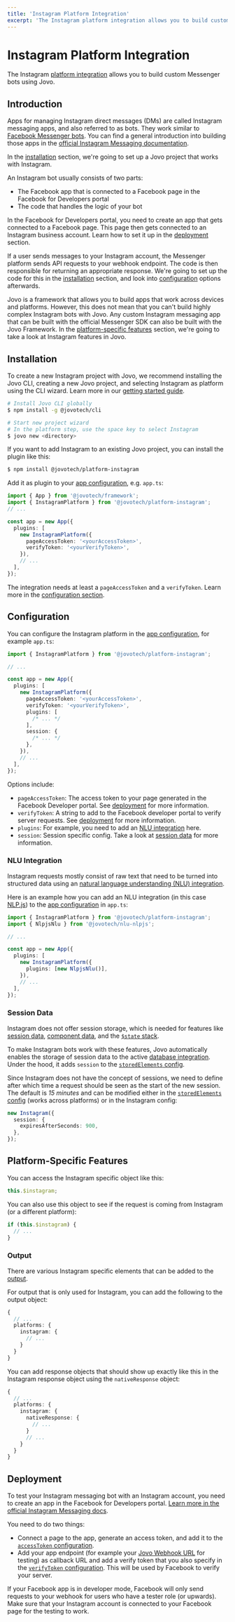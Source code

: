 ```yaml
---
title: 'Instagram Platform Integration'
excerpt: 'The Instagram platform integration allows you to build custom Instagram messaging bots using Jovo.'
---
```


# Instagram Platform Integration

The Instagram [platform integration](https://www.jovo.tech/docs/platforms) allows you to build custom Messenger bots using Jovo.

## Introduction

Apps for managing Instagram direct messages (DMs) are called Instagram messaging apps, and also referred to as bots. They work similar to [Facebook Messenger bots](https://www.jovo.tech/marketplace/platform-facebookmessenger). You can find a general introduction into building those apps in the [official Instagram Messaging documentation](https://developers.facebook.com/docs/messenger-platform/instagram).

In the [installation](#installation) section, we're going to set up a Jovo project that works with Instagram.

An Instagram bot usually consists of two parts:

- The Facebook app that is connected to a Facebook page in the Facebook for Developers portal
- The code that handles the logic of your bot

In the Facebook for Developers portal, you need to create an app that gets connected to a Facebook page. This page then gets connected to an Instagram business account. Learn how to set it up in the [deployment](#deployment) section.

If a user sends messages to your Instagram account, the Messenger platform sends API requests to your webhook endpoint. The code is then responsible for returning an appropriate response. We're going to set up the code for this in the [installation](#installation) section, and look into [configuration](#configuration) options afterwards.

Jovo is a framework that allows you to build apps that work across devices and platforms. However, this does not mean that you can't build highly complex Instagram bots with Jovo. Any custom Instagram messaging app that can be built with the official Messenger SDK can also be built with the Jovo Framework. In the [platform-specific features](#platform-specific-features) section, we're going to take a look at Instagram features in Jovo.

## Installation

To create a new Instagram project with Jovo, we recommend installing the Jovo CLI, creating a new Jovo project, and selecting Instagram as platform using the CLI wizard. Learn more in our [getting started guide](https://www.jovo.tech/docs/getting-started).

```sh
# Install Jovo CLI globally
$ npm install -g @jovotech/cli

# Start new project wizard
# In the platform step, use the space key to select Instagram
$ jovo new <directory>
```

If you want to add Instagram to an existing Jovo project, you can install the plugin like this:

```sh
$ npm install @jovotech/platform-instagram
```

Add it as plugin to your [app configuration](https://www.jovo.tech/docs/app-config), e.g. `app.ts`:

```typescript
import { App } from '@jovotech/framework';
import { InstagramPlatform } from '@jovotech/platform-instagram';
// ...

const app = new App({
  plugins: [
    new InstagramPlatform({
      pageAccessToken: '<yourAccessToken>',
      verifyToken: '<yourVerifyToken>',
    }),
    // ...
  ],
});
```

The integration needs at least a `pageAccessToken` and a `verifyToken`. Learn more in the [configuration section](#configuration).

## Configuration

You can configure the Instagram platform in the [app configuration](https://www.jovo.tech/docs/app-config), for example `app.ts`:

```typescript
import { InstagramPlatform } from '@jovotech/platform-instagram';

// ...

const app = new App({
  plugins: [
    new InstagramPlatform({
      pageAccessToken: '<yourAccessToken>',
      verifyToken: '<yourVerifyToken>',
      plugins: [
        /* ... */
      ],
      session: {
        /* ... */
      },
    }),
    // ...
  ],
});
```

Options include:

- `pageAccessToken`: The access token to your page generated in the Facebook Developer portal. See [deployment](#deployment) for more information.
- `verifyToken`: A string to add to the Facebook developer portal to verify server requests. See [deployment](#deployment) for more information.
- `plugins`: For example, you need to add an [NLU integration](#nlu-integration) here.
- `session`: Session specific config. Take a look at [session data](#session-data) for more information.

### NLU Integration

Instagram requests mostly consist of raw text that need to be turned into structured data using an [natural language understanding (NLU) integration](https://www.jovo.tech/docs/nlu).

Here is an example how you can add an NLU integration (in this case [NLP.js](https://www.jovo.tech/marketplace/nlu-nlpjs)) to the [app configuration](https://www.jovo.tech/docs/app-config) in `app.ts`:

```typescript
import { InstagramPlatform } from '@jovotech/platform-instagram';
import { NlpjsNlu } from '@jovotech/nlu-nlpjs';

// ...

const app = new App({
  plugins: [
    new InstagramPlatform({
      plugins: [new NlpjsNlu()],
    }),
    // ...
  ],
});
```

### Session Data

Instagram does not offer session storage, which is needed for features like [session data](https://www.jovo.tech/docs/data#session-data), [component data](https://www.jovo.tech/docs/data#component-data), and the [`$state` stack](https://www.jovo.tech/docs/state-stack).

To make Instagram bots work with these features, Jovo automatically enables the storage of session data to the active [database integration](https://www.jovo.tech/docs/databases). Under the hood, it adds `session` to the [`storedElements` config](https://www.jovo.tech/docs/databases#storedelements).

Since Instagram does not have the concept of sessions, we need to define after which time a request should be seen as the start of the new session. The default is _15 minutes_ and can be modified either in the [`storedElements` config](https://www.jovo.tech/docs/databases#storedelements) (works across platforms) or in the Instagram config:

```typescript
new Instagram({
  session: {
    expiresAfterSeconds: 900,
  },
});
```

## Platform-Specific Features

You can access the Instagram specific object like this:

```typescript
this.$instagram;
```

You can also use this object to see if the request is coming from Instagram (or a different platform):

```typescript
if (this.$instagram) {
  // ...
}
```

### Output

There are various Instagram specific elements that can be added to the [output](https://www.jovo.tech/docs/output).

For output that is only used for Instagram, you can add the following to the output object:

```typescript
{
  // ...
  platforms: {
    instagram: {
      // ...
    }
  }
}
```

You can add response objects that should show up exactly like this in the Instagram response object using the `nativeResponse` object:

```typescript
{
  // ...
  platforms: {
    instagram: {
      nativeResponse: {
        // ...
      }
      // ...
    }
  }
}
```

## Deployment

To test your Instagram messaging bot with an Instagram account, you need to create an app in the Facebook for Developers portal. [Learn more in the official Instagram Messaging docs](https://developers.facebook.com/docs/messenger-platform/instagram/get-started).

You need to do two things:

- Connect a page to the app, generate an access token, and add it to the [`accessToken` configuration](#configuration).
- Add your app endpoint (for example your [Jovo Webhook URL](https://www.jovo.tech/docs/webhook) for testing) as callback URL and add a verify token that you also specify in the [`verifyToken` configuration](#configuration). This will be used by Facebook to verify your server.

If your Facebook app is in developer mode, Facebook will only send requests to your webhook for users who have a tester role (or upwards). Make sure that your Instagram account is connected to your Facebook page for the testing to work.

